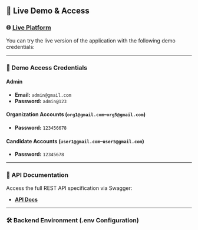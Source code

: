 ## 🔗 Live Demo & Access

### 🌐 [Live Platform](https://recruiterapp-test.vercel.app)

You can try the live version of the application with the following demo credentials:

---

### 🔐 Demo Access Credentials

#### Admin
- **Email:** `admin@gmail.com`
- **Password:** `admin@123`

#### Organization Accounts (`org1@gmail.com`–`org5@gmail.com`)
- **Password:** `123456678`

#### Candidate Accounts (`user1@gmail.com`–`user5@gmail.com`)
- **Password:** `12345678`

---

### 📄 API Documentation
Access the full REST API specification via Swagger:
- **[API Docs](http://45.129.86.64:8000/api-docs)**

---

### 🛠 Backend Environment (.env Configuration)


